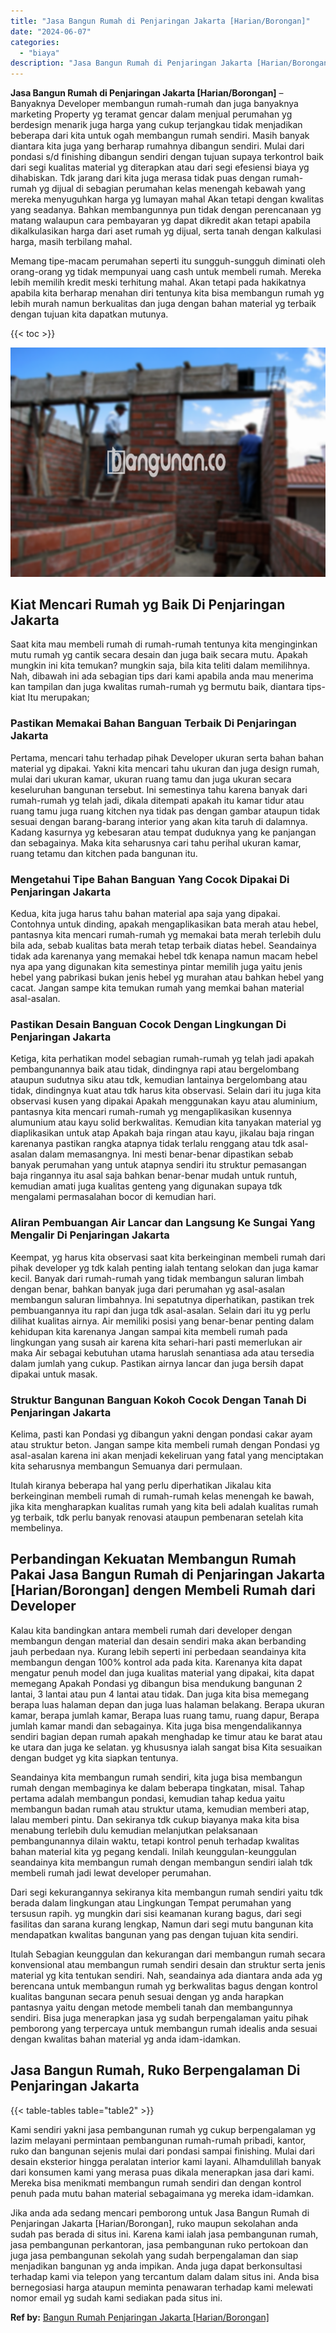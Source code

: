 ```yaml
---
title: "Jasa Bangun Rumah di Penjaringan Jakarta [Harian/Borongan]"
date: "2024-06-07"
categories: 
  - "biaya"
description: "Jasa Bangun Rumah di Penjaringan Jakarta [Harian/Borongan]. Jika anda ada sedang mencari pemborong untuk Jasa Bangun Rumah di Penjaringan Jakarta [Harian/Bo..."
---
```


**Jasa Bangun Rumah di Penjaringan Jakarta \[Harian/Borongan\]** – Banyaknya Developer membangun rumah-rumah dan juga banyaknya marketing Property yg teramat gencar dalam menjual perumahan yg berdesign menarik juga harga yang cukup terjangkau tidak menjadikan beberapa dari kita untuk ogah membangun rumah sendiri. Masih banyak diantara kita juga yang berharap rumahnya dibangun sendiri. Mulai dari pondasi s/d finishing dibangun sendiri dengan tujuan supaya terkontrol baik dari segi kualitas material yg diterapkan atau dari segi efesiensi biaya yg dihabiskan. Tdk jarang dari kita juga merasa tidak puas dengan rumah-rumah yg dijual di sebagian perumahan kelas menengah kebawah yang mereka menyuguhkan harga yg lumayan mahal Akan tetapi dengan kwalitas yang seadanya. Bahkan membangunnya pun tidak dengan perencanaan yg matang walaupun cara pembayaran yg dapat dikredit akan tetapi apabila dikalkulasikan harga dari aset rumah yg dijual, serta tanah dengan kalkulasi harga, masih terbilang mahal.

Memang tipe-macam perumahan seperti itu sungguh-sungguh diminati oleh orang-orang yg tidak mempunyai uang cash untuk membeli rumah. Mereka lebih memilih kredit meski terhitung mahal. Akan tetapi pada hakikatnya apabila kita berharap menahan diri tentunya kita bisa membangun rumah yg lebih murah namun berkualitas dan juga dengan bahan material yg terbaik dengan tujuan kita dapatkan mutunya.

{{< toc >}}

![Jasa Bangun Rumah di Penjaringan Jakarta [Harian/Borongan]](/images/borong-bangunan-37.png)

## Kiat Mencari Rumah yg Baik Di Penjaringan Jakarta

Saat kita mau membeli rumah di rumah-rumah tentunya kita menginginkan mutu rumah yg cantik secara desain dan juga baik secara mutu. Apakah mungkin ini kita temukan? mungkin saja, bila kita teliti dalam memilihnya. Nah, dibawah ini ada sebagian tips dari kami apabila anda mau menerima kan tampilan dan juga kwalitas rumah-rumah yg bermutu baik, diantara tips-kiat Itu merupakan;

### Pastikan Memakai Bahan Banguan Terbaik Di Penjaringan Jakarta

Pertama, mencari tahu terhadap pihak Developer ukuran serta bahan bahan material yg dipakai. Yakni kita mencari tahu ukuran dan juga design rumah, mulai dari ukuran kamar, ukuran ruang tamu dan juga ukuran secara keseluruhan bangunan tersebut. Ini semestinya tahu karena banyak dari rumah-rumah yg telah jadi, dikala ditempati apakah itu kamar tidur atau ruang tamu juga ruang kitchen nya tidak pas dengan gambar ataupun tidak sesuai dengan barang-barang interior yang akan kita taruh di dalamnya. Kadang kasurnya yg kebesaran atau tempat duduknya yang ke panjangan dan sebagainya. Maka kita seharusnya cari tahu perihal ukuran kamar, ruang tetamu dan kitchen pada bangunan itu.

### Mengetahui Tipe Bahan Banguan Yang Cocok Dipakai Di Penjaringan Jakarta

Kedua, kita juga harus tahu bahan material apa saja yang dipakai. Contohnya untuk dinding, apakah mengaplikasikan bata merah atau hebel, pantasnya kita mencari rumah-rumah yg memakai bata merah terlebih dulu bila ada, sebab kualitas bata merah tetap terbaik diatas hebel. Seandainya tidak ada karenanya yang memakai hebel tdk kenapa namun macam hebel nya apa yang digunakan kita semestinya pintar memilih juga yaitu jenis hebel yang pabrikasi bukan jenis hebel yg murahan atau bahkan hebel yang cacat. Jangan sampe kita temukan rumah yang memkai bahan material asal-asalan.

### Pastikan Desain Banguan Cocok Dengan Lingkungan Di Penjaringan Jakarta

Ketiga, kita perhatikan model sebagian rumah-rumah yg telah jadi apakah pembangunannya baik atau tidak, dindingnya rapi atau bergelombang ataupun sudutnya siku atau tdk, kemudian lantainya bergelombang atau tidak, dindingnya kuat atau tdk harus kita observasi. Selain dari itu juga kita observasi kusen yang dipakai Apakah menggunakan kayu atau aluminium, pantasnya kita mencari rumah-rumah yg mengaplikasikan kusennya alumunium atau kayu solid berkwalitas. Kemudian kita tanyakan material yg diaplikasikan untuk atap Apakah baja ringan atau kayu, jikalau baja ringan karenanya pastikan rangka atapnya tidak terlalu renggang atau tdk asal-asalan dalam memasangnya. Ini mesti benar-benar dipastikan sebab banyak perumahan yang untuk atapnya sendiri itu struktur pemasangan baja ringannya itu asal saja bahkan benar-benar mudah untuk runtuh, kemudian amati juga kualitas genteng yang digunakan supaya tdk mengalami permasalahan bocor di kemudian hari.

### Aliran Pembuangan Air Lancar dan Langsung Ke Sungai Yang Mengalir Di Penjaringan Jakarta

Keempat, yg harus kita observasi saat kita berkeinginan membeli rumah dari pihak developer yg tdk kalah penting ialah tentang selokan dan juga kamar kecil. Banyak dari rumah-rumah yang tidak membangun saluran limbah dengan benar, bahkan banyak juga dari perumahan yg asal-asalan membangun saluran limbahnya. Ini sepatutnya diperhatikan, pastikan trek pembuangannya itu rapi dan juga tdk asal-asalan. Selain dari itu yg perlu dilihat kualitas airnya. Air memiliki posisi yang benar-benar penting dalam kehidupan kita karenanya Jangan sampai kita membeli rumah pada lingkungan yang susah air karena kita sehari-hari pasti memerlukan air maka Air sebagai kebutuhan utama haruslah senantiasa ada atau tersedia dalam jumlah yang cukup. Pastikan airnya lancar dan juga bersih dapat dipakai untuk masak.

### Struktur Bangunan Banguan Kokoh Cocok Dengan Tanah Di Penjaringan Jakarta

Kelima, pasti kan Pondasi yg dibangun yakni dengan pondasi cakar ayam atau struktur beton. Jangan sampe kita membeli rumah dengan Pondasi yg asal-asalan karena ini akan menjadi kekeliruan yang fatal yang menciptakan kita seharusnya membangun Semuanya dari permulaan.

Itulah kiranya beberapa hal yang perlu diperhatikan Jikalau kita berkeinginan membeli rumah di rumah-rumah kelas menengah ke bawah, jika kita mengharapkan kualitas rumah yang kita beli adalah kualitas rumah yg terbaik, tdk perlu banyak renovasi ataupun pembenaran setelah kita membelinya.

## Perbandingan Kekuatan Membangun Rumah Pakai Jasa Bangun Rumah di Penjaringan Jakarta \[Harian/Borongan\] dengen Membeli Rumah dari Developer

Kalau kita bandingkan antara membeli rumah dari developer dengan membangun dengan material dan desain sendiri maka akan berbanding jauh perbedaan nya. Kurang lebih seperti ini perbedaan seandainya kita membangun dengan 100% kontrol ada pada kita. Karenanya kita dapat mengatur penuh model dan juga kualitas material yang dipakai, kita dapat memegang Apakah Pondasi yg dibangun bisa mendukung bangunan 2 lantai, 3 lantai atau pun 4 lantai atau tidak. Dan juga kita bisa memegang berapa luas halaman depan dan juga luas halaman belakang. Berapa ukuran kamar, berapa jumlah kamar, Berapa luas ruang tamu, ruang dapur, Berapa jumlah kamar mandi dan sebagainya. Kita juga bisa mengendalikannya sendiri bagian depan rumah apakah menghadap ke timur atau ke barat atau ke utara dan juga ke selatan. yg khususnya ialah sangat bisa Kita sesuaikan dengan budget yg kita siapkan tentunya.

Seandainya kita membangun rumah sendiri, kita juga bisa membangun rumah dengan membaginya ke dalam beberapa tingkatan, misal. Tahap pertama adalah membangun pondasi, kemudian tahap kedua yaitu membangun badan rumah atau struktur utama, kemudian memberi atap, lalau memberi pintu. Dan sekiranya tdk cukup biayanya maka kita bisa menabung terlebih dulu kemudian melanjutkan pelaksanaan pembangunannya dilain waktu, tetapi kontrol penuh terhadap kwalitas bahan material kita yg pegang kendali. Inilah keunggulan-keunggulan seandainya kita membangun rumah dengan membangun sendiri ialah tdk membeli rumah jadi lewat developer perumahan.

Dari segi kekurangannya sekiranya kita membangun rumah sendiri yaitu tdk berada dalam lingkungan atau Lingkungan Tempat perumahan yang tersusun rapih. yg mungkin dari sisi keamanan kurang bagus, dari segi fasilitas dan sarana kurang lengkap, Namun dari segi mutu bangunan kita mendapatkan kwalitas bangunan yang pas dengan tujuan kita sendiri.

Itulah Sebagian keunggulan dan kekurangan dari membangun rumah secara konvensional atau membangun rumah sendiri desain dan struktur serta jenis material yg kita tentukan sendiri. Nah, seandainya ada diantara anda ada yg berencana untuk membangun rumah yg berkwalitas bagus dengan kontrol kualitas bangunan secara penuh sesuai dengan yg anda harapkan pantasnya yaitu dengan metode membeli tanah dan membangunnya sendiri. Bisa juga menerapkan jasa yg sudah berpengalaman yaitu pihak pemborong yang terpercaya untuk membangun rumah idealis anda sesuai dengan kwalitas bahan material yg anda idam-idamkan.

## Jasa Bangun Rumah, Ruko Berpengalaman Di Penjaringan Jakarta

{{< table-tables table="table2" >}}

Kami sendiri yakni jasa pembangunan rumah yg cukup berpengalaman yg lazim melayani permintaan pembangunan rumah-rumah pribadi, kantor, ruko dan bangunan sejenis mulai dari pondasi sampai finishing. Mulai dari desain eksterior hingga peralatan interior kami layani. Alhamdulillah banyak dari konsumen kami yang merasa puas dikala menerapkan jasa dari kami. Mereka bisa menikmati membangun rumah sendiri dan dengan kontrol penuh pada mutu bahan material sebagaimana yg mereka idam-idamkan.

Jika anda ada sedang mencari pemborong untuk Jasa Bangun Rumah di Penjaringan Jakarta \[Harian/Borongan\], ruko maupun sekolahan anda sudah pas berada di situs ini. Karena kami ialah jasa pembangunan rumah, jasa pembangunan perkantoran, jasa pembangunan ruko pertokoan dan juga jasa pembangunan sekolah yang sudah berpengalaman dan siap menjadikan bangunan yg anda impikan. Anda juga dapat berkonsultasi terhadap kami via telepon yang tercantum dalam dalam situs ini. Anda bisa bernegosiasi harga ataupun meminta penawaran terhadap kami melewati nomor email yg sudah kami sediakan pada situs ini.

**Ref by:** [Bangun Rumah Penjaringan Jakarta [Harian/Borongan]](https://id.wikipedia.org/wiki/Bangun)
